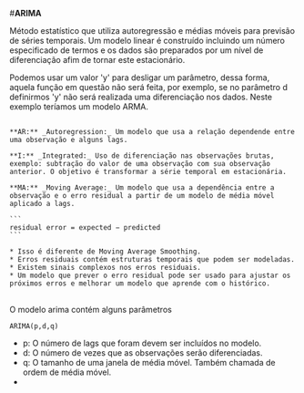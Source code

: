 #**ARIMA**

Método estatístico que utiliza autoregressão e médias móveis para previsão de séries temporais. Um modelo linear é construído incluindo um número especificado de termos e os dados são preparados por um nível de diferenciação afim de tornar este estacionário.

Podemos usar um valor 'y' para desligar um parâmetro, dessa forma, aquela função em questão não será feita, por exemplo, se no parâmetro d definirmos 'y' não será realizada uma diferenciação nos dados. Neste exemplo teríamos um modelo ARMA.

##

    **AR:** _Autoregression:_ Um modelo que usa a relação dependende entre uma observação e alguns lags.

    **I:** _Integrated:_ Uso de diferenciação nas observações brutas, exemplo: subtração do valor de uma observação com sua observação anterior. O objetivo é transformar a série temporal em estacionária.

    **MA:** _Moving Average:_ Um modelo que usa a dependência entre a observação e o erro residual a partir de um modelo de média móvel aplicado a lags.

    ```
    residual error = expected − predicted
    ```

    * Isso é diferente de Moving Average Smoothing.
    * Erros residuais contém estruturas temporais que podem ser modeladas.
    * Existem sinais complexos nos erros residuais.
    * Um modelo que prever o erro residual pode ser usado para ajustar os próximos erros e melhorar um modelo que aprende com o histórico.

##

O modelo arima contém alguns parâmetros
```
ARIMA(p,d,q)
```
* p: O número de lags que foram devem ser incluídos no modelo.
* d: O número de vezes que as observações serão diferenciadas.
* q: O tamanho de uma janela de média móvel. Também chamada de ordem de média móvel.
* 